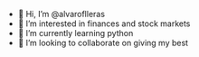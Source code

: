 - 👋 Hi, I’m @alvaroflleras
- 👀 I’m interested in finances and stock markets
- 🌱 I’m currently learning python
- 💞️ I’m looking to collaborate on giving my best

<!---
alvaroflleras/alvaroflleras is a ✨ special ✨ repository because its `README.md` (this file) appears on your GitHub profile.
You can click the Preview link to take a look at your changes.
--->
